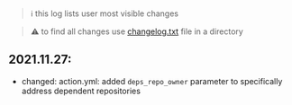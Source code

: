 > :information_source: this log lists user most visible changes

> :warning: to find all changes use [changelog.txt](https://github.com/andry81/gh-action--accum-gh-stats/blob/master/changelog.txt) file in a directory

## 2021.11.27:
* changed: action.yml: added `deps_repo_owner` parameter to specifically address dependent repositories
